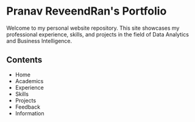 # Pranav ReveendRan's Portfolio

Welcome to my personal website repository. This site showcases my professional experience, skills, and projects in the field of Data Analytics and Business Intelligence.

## Contents
- Home
- Academics
- Experience
- Skills
- Projects
- Feedback
- Information
